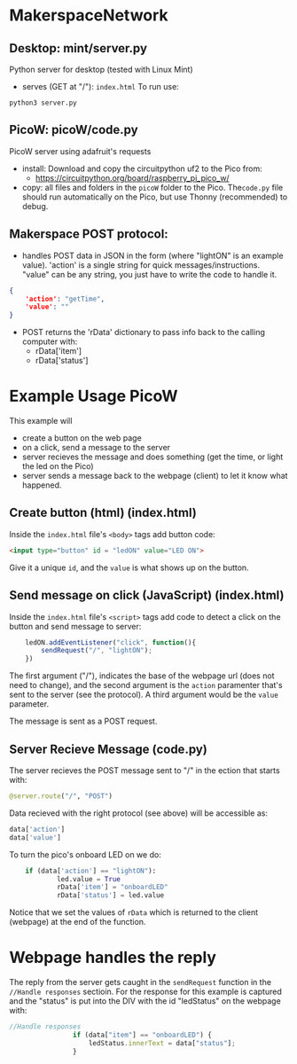 # MakerspaceNetwork


## Desktop: mint/server.py
Python server for desktop (tested with Linux Mint)
* serves (GET at "/"): ```index.html```
To run use:
```
python3 server.py
```


## PicoW: picoW/code.py
PicoW server using adafruit's requests
* install: Download and copy the circuitpython uf2 to the Pico from:
    * https://circuitpython.org/board/raspberry_pi_pico_w/
* copy: all files and folders in the ```picoW``` folder to the Pico. The```code.py``` file should run automatically on the Pico, but use Thonny (recommended) to debug.


## Makerspace POST protocol:
* handles POST data in JSON in the form (where "lightON" is an example value).  'action' is a single string for quick messages/instructions. "value" can be any string, you just have to write the code to handle it.

```json
{
    'action': "getTime", 
    'value': ""
}
```

* POST returns the 'rData' dictionary to pass info back to the calling computer with:
    * rData['item']
    * rData['status']

# Example Usage PicoW

This example will 
* create a button on the web page 
* on a click, send a message to the server
* server recieves the message and does something (get the time, or light the led on the Pico)
* server sends a message back to the webpage (client) to let it know what happened.

## Create button (html) (index.html)
Inside the ```index.html``` file's ```<body>``` tags add button code:
```html
<input type="button" id = "ledON" value="LED ON">
```
Give it a unique ```id```, and the ```value``` is what shows up on the button.

## Send message on click (JavaScript) (index.html)
Inside the ```index.html``` file's ```<script>``` tags add code to detect a click on the button and send message to server:
```js
    ledON.addEventListener("click", function(){
        sendRequest("/", "lightON");
    })
```
The first argument ("/"), indicates the base of the webpage url (does not need to change), and the second argument is the ```action``` paramenter that's sent to the server (see the protocol). A third argument would be the ```value``` parameter.

The message is sent as a POST request.

## Server Recieve Message (code.py)
The server recieves the POST message sent to "/" in the ection that starts with:
```python
@server.route("/", "POST")
```

Data recieved with the right protocol (see above) will be accessible as:
```python
data['action']
data['value']
```

To turn the pico's onboard LED on we do:
```python
    if (data['action'] == "lightON"):
            led.value = True
            rData['item'] = "onboardLED"
            rData['status'] = led.value
```

Notice that we set the values of ```rData``` which is returned to the client (webpage) at the end of the function.

# Webpage handles the reply
The reply from the server gets caught in the ```sendRequest``` function in the ```//Handle responses``` sectioin. For the response for this example is captured and the "status" is put into the DIV with the id "ledStatus" on the webpage with:
```js
//Handle responses
                if (data["item"] == "onboardLED") {
                    ledStatus.innerText = data["status"];
                }
```
